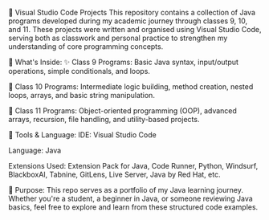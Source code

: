 📁 Visual Studio Code Projects
This repository contains a collection of Java programs developed during my academic journey through classes 9, 10, and 11. These projects were written and organised using Visual Studio Code, serving both as classwork and personal practice to strengthen my understanding of core programming concepts.

📌 What's Inside:
✨ Class 9 Programs: Basic Java syntax, input/output operations, simple conditionals, and loops.

🔁 Class 10 Programs: Intermediate logic building, method creation, nested loops, arrays, and basic string manipulation.

🧠 Class 11 Programs: Object-oriented programming (OOP), advanced arrays, recursion, file handling, and utility-based projects.

🧰 Tools & Language:
IDE: Visual Studio Code

Language: Java

Extensions Used: Extension Pack for Java, Code Runner, Python, Windsurf, BlackboxAI, Tabnine, GitLens, Live Server, Java by Red Hat, etc.

🎯 Purpose:
This repo serves as a portfolio of my Java learning journey. Whether you're a student, a beginner in Java, or someone reviewing Java basics, feel free to explore and learn from these structured code examples.
